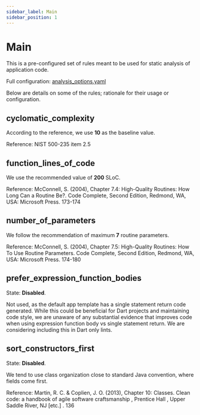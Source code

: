 ```yaml
---
sidebar_label: Main
sidebar_position: 1
---
```


# Main

This is a pre-configured set of rules meant to be used for static analysis of application code.

Full configuration: [analysis_options.yaml](https://github.com/solid-software/solid_lints/blob/master/lib/analysis_options.yaml)

Below are details on some of the rules; rationale for their usage or configuration.

## cyclomatic_complexity

According to the reference, we use **10** as the baseline value.

Reference:
NIST 500-235 item 2.5


## function_lines_of_code

We use the recommended value of **200** SLoC.

Reference:
McConnell, S. (2004), Chapter 7.4: High-Quality Routines: How Long Can a Routine Be?. Code Complete, Second Edition, Redmond, WA, USA: Microsoft Press. 173-174

## number_of_parameters

We follow the recommendation of maximum **7** routine parameters.

Reference:
McConnell, S. (2004), Chapter 7.5: High-Quality Routines: How To Use Routine Parameters. Code Complete, Second Edition, Redmond, WA, USA: Microsoft Press. 174-180

## prefer_expression_function_bodies

State: **Disabled**.

Not used, as the default app template has a single statement return code generated.
While this could be beneficial for Dart projects and maintaining code style, we are unaware
of any substantial evidence that improves code when using expression function body
vs single statement return. We are considering including this in Dart only lints.


## sort_constructors_first

State: **Disabled**.

We tend to use class organization close to standard Java convention, where fields come first.

Reference:
Martin, R. C. & Coplien, J. O. (2013), Chapter 10: Classes. Clean code: a handbook of agile software craftsmanship , Prentice Hall , Upper Saddle River, NJ [etc.] . 136
